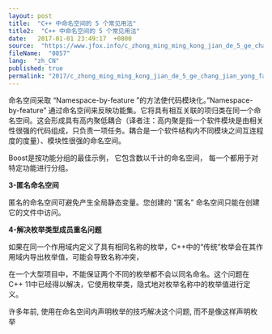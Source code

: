 ```yaml
---
layout: post
title:  "C++ 中命名空间的 5 个常见用法"
title2:  "C++ 中命名空间的 5 个常见用法"
date:   2017-01-01 23:49:17  +0800
source:  "https://www.jfox.info/c_zhong_ming_ming_kong_jian_de_5_ge_chang_jian_yong_fa.html"
fileName:  "0857"
lang:  "zh_CN"
published: true
permalink: "2017/c_zhong_ming_ming_kong_jian_de_5_ge_chang_jian_yong_fa.html"
---
```


命名空间采取 “Namespace-by-feature ”的方法使代码模块化。”Namespace-by-feature” 通过命名空间来反映功能集。它将具有相互关联的项归类在同一个命名空间。这会形成具有高内聚低耦合（译者注：高内聚是指一个软件模块是由相关性很强的代码组成，只负责一项任务。耦合是一个软件结构内不同模块之间互连程度的度量）、模块性很强的命名空间。

Boost是按功能分组的最佳示例， 它包含数以千计的命名空间， 每一个都用于对特定功能进行分组。

**3-匿名命名空间**

匿名的命名空间可避免产生全局静态变量。您创建的 “匿名” 命名空间只能在创建它的文件中访问。

**4-解决枚举类型成员重名问题**

如果在同一个作用域内定义了具有相同名称的枚举，C++中的“传统”枚举会在其作用域内导出枚举值，可能会导致名称冲突，

在一个大型项目中，不能保证两个不同的枚举都不会以同名命名。这个问题在C++ 11中已经得以解决，它使用枚举类，隐式地对枚举名称中的枚举值进行定义。

许多年前, 使用在命名空间内声明枚举的技巧解决这个问题, 而不是像这样声明枚举
